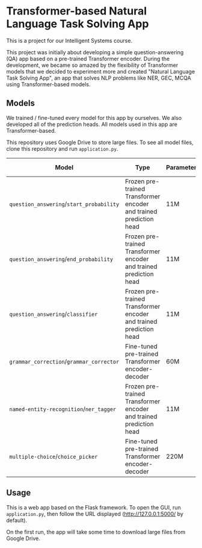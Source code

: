 # Transformer-based Natural Language Task Solving App

This is a project for our Intelligent Systems course.

This project was initially about developing a simple question-answering (QA) app based on a pre-trained Transformer encoder. During the development, we became so amazed by the flexibility of Transformer models that we decided to experiment more and created "Natural Language Task Solving App", an app that solves NLP problems like NER, GEC, MCQA using Transformer-based models.

## Models

We trained / fine-tuned every model for this app by ourselves. We also developed all of the prediction heads. All models used in this app are Transformer-based.

This repository uses Google Drive to store large files. To see all model files, clone this repository and run `application.py`.

  Model | Type | Parameters | Training data | Training time | Evaluation
---|---|---|---|---|---
`question_answering`/`start_probability` | Frozen pre-trained Transformer encoder and trained prediction head | 11M | SQuAD 2.0 | 12 hours on CPU | _ 
`question_answering`/`end_probability` | Frozen pre-trained Transformer encoder and trained prediction head | 11M | SQuAD 2.0 | 12 hours on CPU | _ 
`question_answering`/`classifier` | Frozen pre-trained Transformer encoder and trained prediction head | 11M | SQuAD 2.0 | 12 hours on CPU | _ 
`grammar_correction`/`grammar_corrector` | Fine-tuned pre-trained Transformer encoder-decoder | 60M | Subset of C4_200M | 3 hours on RTX 3080 Ti | _ 
`named-entity-recognition`/`ner_tagger` | Frozen pre-trained Transformer encoder and trained prediction head | 11M | CoNLL-2003 | 6 hours on CPU | _ 
`multiple-choice`/`choice_picker` | Fine-tuned pre-trained Transformer encoder-decoder | 220M | RACE | 3 hours on RTX 3060 | 67.5 % 

## Usage

This is a web app based on the Flask framework. To open the GUI, run `application.py`, then follow the URL displayed (http://127.0.0.1:5000/ by default).

On the first run, the app will take some time to download large files from Google Drive.
